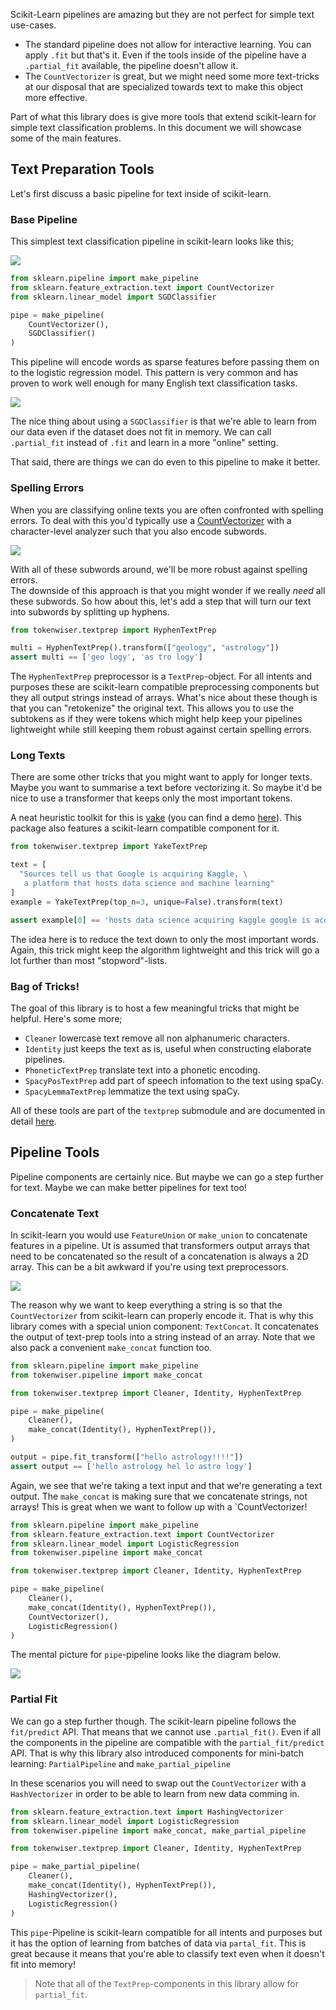 Scikit-Learn pipelines are amazing but they are not perfect for simple text use-cases. 

- The standard pipeline does not allow for interactive learning. You can 
apply `.fit` but that's it. Even if the tools inside of the pipeline have 
a `.partial_fit` available, the pipeline doesn't allow it. 
- The `CountVectorizer` is great, but we might need some more text-tricks 
at our disposal that are specialized towards text to make this object more effective.  

Part of what this library does is give more tools that extend scikit-learn for simple
text classification problems. In this document we will showcase some of the main features.

## Text Preparation Tools

Let's first discuss a basic pipeline for text inside of scikit-learn. 

### Base Pipeline 

This simplest text classification pipeline in scikit-learn looks like this; 

![](../images/minipipe.png)

```python
from sklearn.pipeline import make_pipeline 
from sklearn.feature_extraction.text import CountVectorizer
from sklearn.linear_model import SGDClassifier

pipe = make_pipeline(
    CountVectorizer(), 
    SGDClassifier()
)
```

This pipeline will encode words as sparse features before passing them on to the logistic regression model. 
This pattern is very common and has proven to work well enough for many English text classification tasks.

![](../images/how-it-works.png)

The nice thing about using a `SGDClassifier` is that we're able to learn from our data even if the dataset
does not fit in memory. We can call `.partial_fit` instead of `.fit` and learn in a more "online" setting. 

That said, there are things we can do even to this pipeline to make it better.

### Spelling Errors 

When you are classifying online texts you are often confronted with spelling errors. To 
deal with this you'd typically use a [CountVectorizer](https://scikit-learn.org/stable/modules/generated/sklearn.feature_extraction.text.CountVectorizer.html) 
with a character-level analyzer such that you also encode subwords. 

![](../images/huge_sparse_array.png)

With all of these subwords around, we'll be more robust against spelling errors.  
The downside of this approach is that you might wonder if we really *need* all these subwords. So how about this, 
let's add a step that will turn our text into subwords by splitting up hyphens. 

```python
from tokenwiser.textprep import HyphenTextPrep

multi = HyphenTextPrep().transform(["geology", "astrology"])
assert multi == ['geo logy', 'as tro logy']
```

The `HyphenTextPrep` preprocessor is a `TextPrep`-object. For all intents and purposes these are 
scikit-learn compatible preprocessing components but they all output strings instead of arrays. What's
nice about these though is that you can "retokenize" the original text. This allows you to use the 
subtokens as if they were tokens which might help keep your pipelines lightweight while still keeping
them robust against certain spelling errors. 

### Long Texts

There are some other tricks that you might want to apply for longer texts. Maybe you want to summarise a text before
vectorizing it. So maybe it'd be nice to use a transformer that keeps only the most important tokens. 

A neat heuristic toolkit for this is [yake](https://github.com/LIAAD/yake) (you can find a demo 
[here](http://yake.inesctec.pt/demo/sample/)). This package also features a scikit-learn compatible component for it.

```python
from tokenwiser.textprep import YakeTextPrep

text = [
  "Sources tell us that Google is acquiring Kaggle, \
   a platform that hosts data science and machine learning"
]
example = YakeTextPrep(top_n=3, unique=False).transform(text)

assert example[0] == 'hosts data science acquiring kaggle google is acquiring'
```

The idea here is to reduce the text down to only the most important words. Again, this trick 
might keep the algorithm lightweight and this trick will go a lot further than most "stopword"-lists.  

### Bag of Tricks! 

The goal of this library is to host a few meaningful tricks that might be helpful. Here's some more; 

- `Cleaner` lowercase text remove all non alphanumeric characters.
- `Identity` just keeps the text as is, useful when constructing elaborate pipelines.
- `PhoneticTextPrep` translate text into a phonetic encoding. 
- `SpacyPosTextPrep` add part of speech infomation to the text using spaCy.
- `SpacyLemmaTextPrep` lemmatize the text using spaCy.

All of these tools are part of the `textprep` submodule and are documented in detail 
[here](https://koaning.github.io/tokenwiser/api/textprep.html).

## Pipeline Tools 

Pipeline components are certainly nice. But maybe we can go a step further for text. Maybe
we can make better pipelines for text too!

### Concatenate Text

In scikit-learn you would use `FeatureUnion` or `make_union` to concatenate features in 
a pipeline. Ut is assumed that transformers output arrays that need to be concatenated so the
result of a concatenation is always a 2D array. This can be a bit awkward if you're using text preprocessors. 

![](../images/make_concat.png)

The reason why we want to keep everything a string is so that the `CountVectorizer` from scikit-learn
can properly encode it. That is why this library comes with a special union
component: `TextConcat`. It concatenates the output of text-prep tools into a string instead of 
an array. Note that we also pack a convenient `make_concat` function too.

```python
from sklearn.pipeline import make_pipeline 
from tokenwiser.pipeline import make_concat

from tokenwiser.textprep import Cleaner, Identity, HyphenTextPrep

pipe = make_pipeline(
    Cleaner(),
    make_concat(Identity(), HyphenTextPrep()),
)

output = pipe.fit_transform(["hello astrology!!!!"])
assert output == ['hello astrology hel lo astro logy']
```

Again, we see that we're taking a text input and that we're generating a text output. The `make_concat`
is making sure that we concatenate strings, not arrays! This is great when we want to follow up with 
a `CountVectorizer!

```python
from sklearn.pipeline import make_pipeline 
from sklearn.feature_extraction.text import CountVectorizer
from sklearn.linear_model import LogisticRegression
from tokenwiser.pipeline import make_concat

from tokenwiser.textprep import Cleaner, Identity, HyphenTextPrep

pipe = make_pipeline(
    Cleaner(),
    make_concat(Identity(), HyphenTextPrep()),
    CountVectorizer(), 
    LogisticRegression()
)
```

The mental picture for `pipe`-pipeline looks like the diagram below. 

![](../images/pipeline.png)

### Partial Fit 

We can go a step further though. The scikit-learn pipeline follows the `fit/predict` API. That
means that we cannot use `.partial_fit()`. Even if all the components in the pipeline are compatible 
with the `partial_fit/predict` API. That is why this library also introduced components for mini-batch 
learning: `PartialPipeline` and `make_partial_pipeline` 

In these scenarios you will need to swap out the `CountVectorizer` with a `HashVectorizer` in order to
be able to learn from new data comming in. 

```python
from sklearn.feature_extraction.text import HashingVectorizer
from sklearn.linear_model import LogisticRegression
from tokenwiser.pipeline import make_concat, make_partial_pipeline

from tokenwiser.textprep import Cleaner, Identity, HyphenTextPrep

pipe = make_partial_pipeline(
    Cleaner(),
    make_concat(Identity(), HyphenTextPrep()),
    HashingVectorizer(), 
    LogisticRegression()
)
```

This `pipe`-Pipeline is scikit-learn compatible for all intents and purposes
but it has the option of learning from batches of data via `partal_fit`. This is great
because it means that you're able to classify text even when it doesn't fit into memory!

> Note that all of the `TextPrep`-components in this library allow for `partial_fit`. 